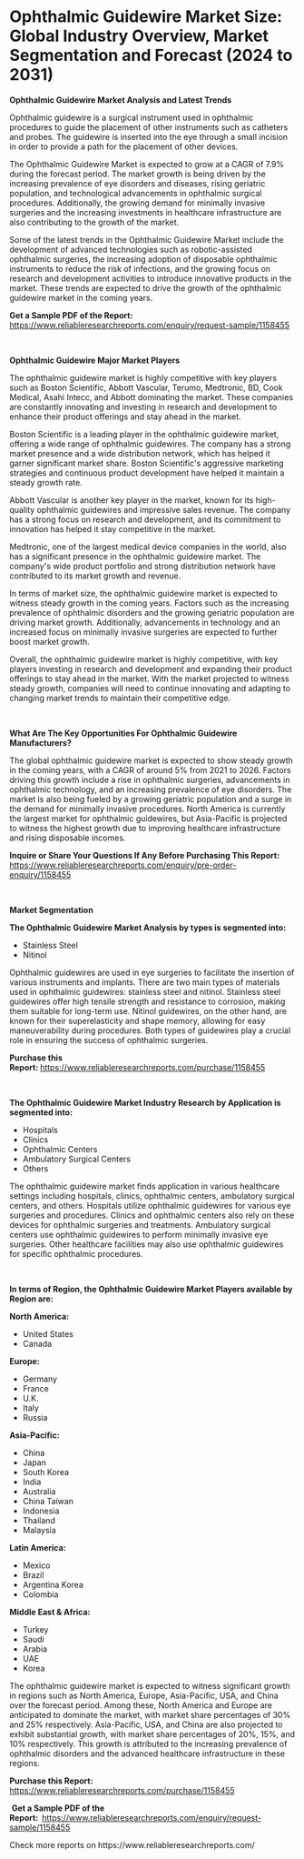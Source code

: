 <p><h1>Ophthalmic Guidewire Market Size: Global Industry Overview, Market Segmentation and Forecast (2024 to 2031)</h1></p><p><strong>Ophthalmic Guidewire Market Analysis and Latest Trends</strong></p>
<p><p>Ophthalmic guidewire is a surgical instrument used in ophthalmic procedures to guide the placement of other instruments such as catheters and probes. The guidewire is inserted into the eye through a small incision in order to provide a path for the placement of other devices.</p><p>The Ophthalmic Guidewire Market is expected to grow at a CAGR of 7.9% during the forecast period. The market growth is being driven by the increasing prevalence of eye disorders and diseases, rising geriatric population, and technological advancements in ophthalmic surgical procedures. Additionally, the growing demand for minimally invasive surgeries and the increasing investments in healthcare infrastructure are also contributing to the growth of the market.</p><p>Some of the latest trends in the Ophthalmic Guidewire Market include the development of advanced technologies such as robotic-assisted ophthalmic surgeries, the increasing adoption of disposable ophthalmic instruments to reduce the risk of infections, and the growing focus on research and development activities to introduce innovative products in the market. These trends are expected to drive the growth of the ophthalmic guidewire market in the coming years.</p></p>
<p><strong>Get a Sample PDF of the Report:&nbsp;</strong> <a href="https://www.reliableresearchreports.com/enquiry/request-sample/1158455">https://www.reliableresearchreports.com/enquiry/request-sample/1158455</a></p>
<p>&nbsp;</p>
<p><strong>Ophthalmic Guidewire Major Market Players</strong></p>
<p><p>The ophthalmic guidewire market is highly competitive with key players such as Boston Scientific, Abbott Vascular, Terumo, Medtronic, BD, Cook Medical, Asahi Intecc, and Abbott dominating the market. These companies are constantly innovating and investing in research and development to enhance their product offerings and stay ahead in the market.</p><p>Boston Scientific is a leading player in the ophthalmic guidewire market, offering a wide range of ophthalmic guidewires. The company has a strong market presence and a wide distribution network, which has helped it garner significant market share. Boston Scientific's aggressive marketing strategies and continuous product development have helped it maintain a steady growth rate.</p><p>Abbott Vascular is another key player in the market, known for its high-quality ophthalmic guidewires and impressive sales revenue. The company has a strong focus on research and development, and its commitment to innovation has helped it stay competitive in the market.</p><p>Medtronic, one of the largest medical device companies in the world, also has a significant presence in the ophthalmic guidewire market. The company's wide product portfolio and strong distribution network have contributed to its market growth and revenue.</p><p>In terms of market size, the ophthalmic guidewire market is expected to witness steady growth in the coming years. Factors such as the increasing prevalence of ophthalmic disorders and the growing geriatric population are driving market growth. Additionally, advancements in technology and an increased focus on minimally invasive surgeries are expected to further boost market growth.</p><p>Overall, the ophthalmic guidewire market is highly competitive, with key players investing in research and development and expanding their product offerings to stay ahead in the market. With the market projected to witness steady growth, companies will need to continue innovating and adapting to changing market trends to maintain their competitive edge.</p></p>
<p>&nbsp;</p>
<p><strong>What Are The Key Opportunities For Ophthalmic Guidewire Manufacturers?</strong></p>
<p><p>The global ophthalmic guidewire market is expected to show steady growth in the coming years, with a CAGR of around 5% from 2021 to 2026. Factors driving this growth include a rise in ophthalmic surgeries, advancements in ophthalmic technology, and an increasing prevalence of eye disorders. The market is also being fueled by a growing geriatric population and a surge in the demand for minimally invasive procedures. North America is currently the largest market for ophthalmic guidewires, but Asia-Pacific is projected to witness the highest growth due to improving healthcare infrastructure and rising disposable incomes.</p></p>
<p><strong>Inquire or Share Your Questions If Any Before Purchasing This Report:</strong> <a href="https://www.reliableresearchreports.com/enquiry/pre-order-enquiry/1158455">https://www.reliableresearchreports.com/enquiry/pre-order-enquiry/1158455</a></p>
<p>&nbsp;</p>
<p><strong>Market Segmentation</strong></p>
<p><strong>The Ophthalmic Guidewire Market Analysis by types is segmented into:</strong></p>
<p><ul><li>Stainless Steel</li><li>Nitinol</li></ul></p>
<p><p>Ophthalmic guidewires are used in eye surgeries to facilitate the insertion of various instruments and implants. There are two main types of materials used in ophthalmic guidewires: stainless steel and nitinol. Stainless steel guidewires offer high tensile strength and resistance to corrosion, making them suitable for long-term use. Nitinol guidewires, on the other hand, are known for their superelasticity and shape memory, allowing for easy maneuverability during procedures. Both types of guidewires play a crucial role in ensuring the success of ophthalmic surgeries.</p></p>
<p><strong>Purchase this Report:&nbsp;</strong><a href="https://www.reliableresearchreports.com/purchase/1158455">https://www.reliableresearchreports.com/purchase/1158455</a></p>
<p>&nbsp;</p>
<p><strong>The Ophthalmic Guidewire Market Industry Research by Application is segmented into:</strong></p>
<p><ul><li>Hospitals</li><li>Clinics</li><li>Ophthalmic Centers</li><li>Ambulatory Surgical Centers</li><li>Others</li></ul></p>
<p><p>The ophthalmic guidewire market finds application in various healthcare settings including hospitals, clinics, ophthalmic centers, ambulatory surgical centers, and others. Hospitals utilize ophthalmic guidewires for various eye surgeries and procedures. Clinics and ophthalmic centers also rely on these devices for ophthalmic surgeries and treatments. Ambulatory surgical centers use ophthalmic guidewires to perform minimally invasive eye surgeries. Other healthcare facilities may also use ophthalmic guidewires for specific ophthalmic procedures.</p></p>
<p>&nbsp;</p>
<p><strong>In terms of Region, the Ophthalmic Guidewire Market Players available by Region are:</strong></p>
<p>
    <p> <strong> North America: </strong>
        <ul>
            <li>United States</li>
            <li>Canada</li>
        </ul>
        </p> 
    <p> <strong> Europe: </strong>
        <ul>
            <li>Germany</li>
            <li>France</li>
            <li>U.K.</li>
            <li>Italy</li>
            <li>Russia</li>
        </ul>
        </p> 
    <p> <strong> Asia-Pacific: </strong>
        <ul>
            <li>China</li>
            <li>Japan</li>
            <li>South Korea</li>
            <li>India</li>
            <li>Australia</li>
            <li>China Taiwan</li>
            <li>Indonesia</li>
            <li>Thailand</li>
            <li>Malaysia</li>
        </ul>
        </p> 
    <p> <strong> Latin America: </strong>
        <ul>
            <li>Mexico</li>
            <li>Brazil</li>
            <li>Argentina Korea</li>
            <li>Colombia</li>
        </ul>
        </p> 
    <p> <strong> Middle East & Africa: </strong>
        <ul>
            <li>Turkey</li>
            <li>Saudi</li>
            <li>Arabia</li>
            <li>UAE</li>
            <li>Korea</li>
        </ul>
    </p>
    </p>
<p><p>The ophthalmic guidewire market is expected to witness significant growth in regions such as North America, Europe, Asia-Pacific, USA, and China over the forecast period. Among these, North America and Europe are anticipated to dominate the market, with market share percentages of 30% and 25% respectively. Asia-Pacific, USA, and China are also projected to exhibit substantial growth, with market share percentages of 20%, 15%, and 10% respectively. This growth is attributed to the increasing prevalence of ophthalmic disorders and the advanced healthcare infrastructure in these regions.</p></p>
<p><strong>Purchase this Report: </strong><a href="https://www.reliableresearchreports.com/purchase/1158455">https://www.reliableresearchreports.com/purchase/1158455</a></p>
<p>&nbsp;<strong>Get a Sample PDF of the Report:&nbsp;&nbsp;</strong><a href="https://www.reliableresearchreports.com/enquiry/request-sample/1158455">https://www.reliableresearchreports.com/enquiry/request-sample/1158455</a></p>
<p><strong></strong></p>
<p>Check more reports on https://www.reliableresearchreports.com/</p>